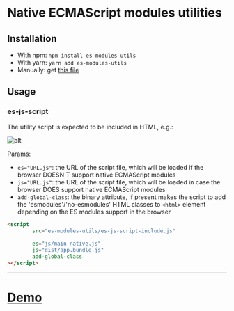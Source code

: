 # Native ECMAScript modules utilities

## Installation

* With npm: `npm install es-modules-utils`
* With yarn: `yarn add es-modules-utils`
* Manually: get [this file](https://raw.githubusercontent.com/malyw/es-modules-utils/master/es-js-script.js)

## Usage

### es-js-script

The utility script is expected to be included in HTML, e.g.:

![alt](https://hospodarets.com/img/blog/1485637013194418000.png)

Params:

- `es="URL.js"`: the URL of the script file, which will be loaded if the browser DOESN'T support native ECMAScript modules
- `js="URL.js"`: the URL of the script file, which will be loaded in case the browser DOES support native ECMAScript modules
- `add-global-class`: the binary attribute, if present makes the script to add the 'esmodules'/'no-esmodules'
HTML classes to `<html>` element depending on the ES modules support in the browser

```html
<script
        src="es-modules-utils/es-js-script-include.js"
        
        es="js/main-native.js"
        js="dist/app.bundle.js"
        add-global-class
></script>
```

---

# [Demo](https://blog.hospodarets.com/demos/native-ecmascript-modules-aliases/index.html)

